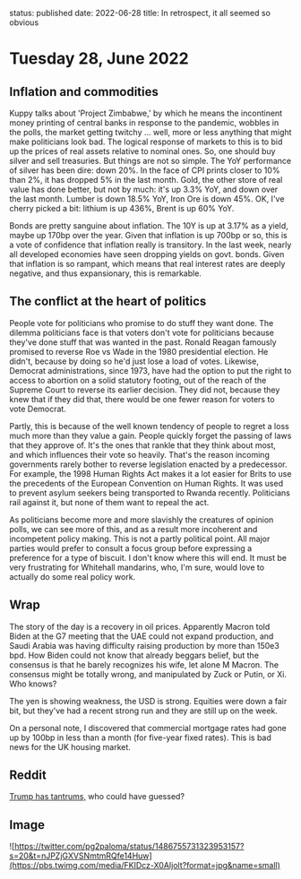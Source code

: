 status: published
date: 2022-06-28
title: In retrospect, it all seemed so obvious

# Tuesday 28, June 2022

## Inflation and commodities

Kuppy talks about 'Project Zimbabwe,' by which he means the incontinent money printing of central banks 
in response to the pandemic, wobbles in the polls, the market getting twitchy ... well, more or less anything 
that might make politicians look bad.
The logical response of markets to this is to bid up the prices of real assets relative to nominal ones.
So, one should buy silver and sell treasuries.
But things are not so simple. The YoY performance of silver has been dire: down 20%. 
In the face of CPI prints closer to 10% than 2%, it has dropped 5% in the last month.
Gold, the other store of real value has done better, but not by much: it's up 3.3% YoY, and down over the last month.
Lumber is down 18.5% YoY, Iron Ore is down 45%.
OK, I've cherry picked a bit: lithium is up 436%, Brent is up 60% YoY. 

Bonds are pretty sanguine about inflation. The 10Y is up at 3.17% as a yield, maybe up 170bp over the year.
Given that inflation is up 700bp or so, this is a vote of confidence that inflation really is transitory.
In the last week, nearly all developed economies have seen dropping yields on govt. bonds.
Given that inflation is so rampant, which means that real interest rates are deeply negative, and thus expansionary, 
this is remarkable.

## The conflict at the heart of politics

People vote for politicians who promise to do stuff they want done.
The dilemma politicians face is that voters don't vote for politicians because they've done stuff that was wanted in the past.
Ronald Reagan famously promised to reverse Roe vs Wade in the 1980 presidential election.
He didn't, because by doing so he'd just lose a load of votes.
Likewise, Democrat administrations, since 1973, have had the option to put the right to access to abortion on a solid statutory footing,
out of the reach of the Supreme Court to reverse its earlier decision.
They did not, because they knew that if they did that, there would be one fewer reason for voters to vote Democrat.

Partly, this is because of the well known tendency of people to regret a loss much more than they value a gain.
People quickly forget the passing of laws that they approve of.
It's the ones that rankle that they think about most, and which influences their vote so heavily.
That's the reason incoming governments rarely bother to reverse legislation enacted by a predecessor.
For example, the 1998 Human Rights Act makes it a lot easier for Brits to use the precedents of the European Convention on Human Rights.
It was used to prevent asylum seekers being transported to Rwanda recently.
Politicians rail against it, but none of them want to repeal the act.

As politicians become more and more slavishly the creatures of opinion polls, we can see more of this, and as a result more incoherent and incompetent policy making. This is not a partly political point. All major parties would prefer to consult a focus group before expressing a preference for a type of biscuit.
I don't know where this will end.
It must be very frustrating for Whitehall mandarins, who, I'm sure, would love to actually do some real policy work.

## Wrap

The story of the day is a recovery in oil prices. 
Apparently Macron told Biden at the G7 meeting that the UAE could not expand production, and Saudi Arabia was having difficulty raising production by more than 150e3 bpd. How Biden could not know that already beggars belief, but the consensus is that he barely recognizes his wife, let alone M Macron.
The consensus might be totally wrong, and manipulated by Zuck or Putin, or Xi. Who knows?

The yen is showing weakness, the USD is strong. Equities were down a fair bit, but they've had a recent strong run and they are still up on the week.

On a personal note, I discovered that commercial mortgage rates had gone up by 100bp in less than a month (for five-year fixed rates). 
This is bad news for the UK housing market.

## Reddit

[Trump has tantrums,](https://www.reddit.com/r/TrueAnon/comments/vmvidf/night_of_10000_burgers/?utm_source=share&utm_medium=web2x&context=3) who could have guessed?

## Image

![https://twitter.com/pg2paloma/status/1486755731323953157?s=20&t=nJPZjGXVSNmtmRQfe14Huw](https://pbs.twimg.com/media/FKIDcz-X0AIjolt?format=jpg&name=small)



